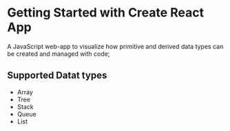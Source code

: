 # Getting Started with Create React App

A JavaScript web-app to visualize how primitive and derived data types can be created and managed with code;

## Supported Datat types

- Array
- Tree
- Stack
- Queue
- List
